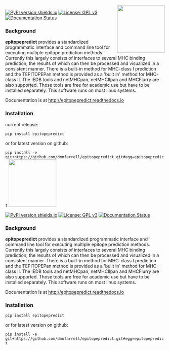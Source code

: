 <img align="right" src=https://raw.githubusercontent.com/dmnfarrell/epitopepredict/master/img/logo.png width=150px>

[![PyPI version shields.io](https://img.shields.io/pypi/v/epitopepredict.svg)](https://pypi.python.org/pypi/epitopepredict/)
[![License: GPL v3](https://img.shields.io/badge/License-GPL%20v3-blue.svg)](https://www.gnu.org/licenses/gpl-3.0)
[![Documentation Status](https://readthedocs.org/projects/epitopepredict/badge/?version=latest)](https://epitopepredict.readthedocs.io/en/latest/?badge=latest)

### Background

**epitopepredict** provides a standardized programmatic interface and command line tool for executing multiple epitope prediction methods. Currently this largely consists of interfaces to several MHC binding prediction, the results of which can then be processed and visualized in a consistent manner. There is a built-in method for MHC-class I prediction and the TEPITOPEPan method is provided as a 'built in' method for MHC-class II. The IEDB tools and netMHCpan, netMHCIIpan and MHCFlurry are also supported. Those tools are free for academic use but have to be installed separately. This software runs on most linux systems.

Documentation is at http://epitopepredict.readthedocs.io

### Installation

current release:

`pip install epitopepredict`

or for latest version on github:

`pip install -e git+https://github.com/dmnfarrell/epitopepredict.git#egg=epitopepredict`
<img src=https://raw.githubusercontent.com/dmnfarrell/epitopepredict/master/img/logo.png width=150px>

[![PyPI version shields.io](https://img.shields.io/pypi/v/epitopepredict.svg)](https://pypi.python.org/pypi/epitopepredict/)
[![License: GPL v3](https://img.shields.io/badge/License-GPL%20v3-blue.svg)](https://www.gnu.org/licenses/gpl-3.0)
[![Documentation Status](https://readthedocs.org/projects/epitopepredict/badge/?version=latest)](https://epitopepredict.readthedocs.io/en/latest/?badge=latest)

### Background

**epitopepredict** provides a standardized programmatic interface and command line tool for executing multiple epitope prediction methods. Currently this largely consists of interfaces to several MHC binding prediction, the results of which can then be processed and visualized in a consistent manner. There is a built-in method for MHC-class I prediction and the TEPITOPEPan method is provided as a 'built in' method for MHC-class II. The IEDB tools and netMHCpan, netMHCIIpan and MHCFlurry are also supported. Those tools are free for academic use but have to be installed separately. This software runs on most linux systems. 

Documentation is at http://epitopepredict.readthedocs.io

### Installation

`pip install epitopepredict`

or for latest version on github:

`pip install -e git+https://github.com/dmnfarrell/epitopepredict.git#egg=epitopepredict`

